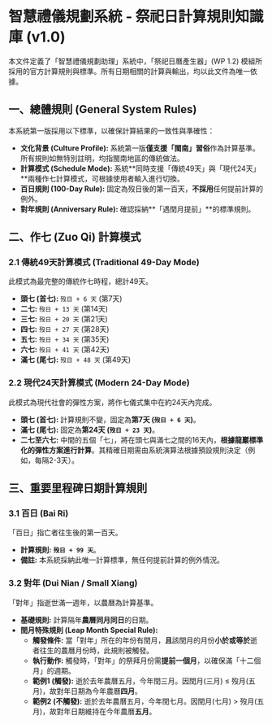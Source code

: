 # 智慧禮儀規劃系統 - 祭祀日計算規則知識庫 (v1.0)

本文件定義了「智慧禮儀規劃助理」系統中，「祭祀日曆產生器」(WP 1.2) 模組所採用的官方計算規則與標準。所有日期相關的計算與輸出，均以此文件為唯一依據。

## 一、總體規則 (General System Rules)

本系統第一版採用以下標準，以確保計算結果的一致性與準確性：

-   **文化背景 (Culture Profile):** 系統第一版**僅支援「閩南」習俗**作為計算基準。所有規則如無特別註明，均指閩南地區的傳統做法。
-   **計算模式 (Schedule Mode):** 系統**同時支援「傳統49天」與「現代24天」**兩種作七計算模式，可根據使用者輸入進行切換。
-   **百日規則 (100-Day Rule):** 固定為歿日後的第一百天，**不採用**任何提前計算的例外。
-   **對年規則 (Anniversary Rule):** 確認採納**「遇閏月提前」**的標準規則。

## 二、作七 (Zuo Qi) 計算模式

### 2.1 傳統49天計算模式 (Traditional 49-Day Mode)

此模式為最完整的傳統作七時程，總計49天。

-   **頭七 (首七):** `歿日 + 6 天` (第7天)
-   **二七:** `歿日 + 13 天` (第14天)
-   **三七:** `歿日 + 20 天` (第21天)
-   **四七:** `歿日 + 27 天` (第28天)
-   **五七:** `歿日 + 34 天` (第35天)
-   **六七:** `歿日 + 41 天` (第42天)
-   **滿七 (尾七):** `歿日 + 48 天` (第49天)

### 2.2 現代24天計算模式 (Modern 24-Day Mode)

此模式為現代社會的彈性方案，將作七儀式集中在約24天內完成。

-   **頭七 (首七):** 計算規則不變，固定為**第7天 (`歿日 + 6 天`)**。
-   **滿七 (尾七):** 固定為**第24天 (`歿日 + 23 天`)**。
-   **二七至六七:** 中間的五個「七」，將在頭七與滿七之間的16天內，**根據龍巖標準化的彈性方案進行計算**。其精確日期需由系統演算法根據預設規則決定（例如，每隔2-3天）。

## 三、重要里程碑日期計算規則

### 3.1 百日 (Bai Ri)

「百日」指亡者往生後的第一百天。

-   **計算規則:** **`歿日 + 99 天`**。
-   **備註:** 本系統採納此唯一計算標準，無任何提前計算的例外情況。

### 3.2 對年 (Dui Nian / Small Xiang)

「對年」指逝世滿一週年，以農曆為計算基準。

-   **基礎規則:** 計算隔年**農曆同月同日**的日期。
-   **閏月特殊規則 (Leap Month Special Rule):**
    -   **觸發條件:** 當「對年」所在的年份有閏月，**且**該閏月的月份**小於或等於**逝者往生的農曆月份時，此規則被觸發。
    -   **執行動作:** 觸發時，「對年」的祭拜月份需**提前一個月**，以確保滿「十二個月」的週期。
    -   **範例1 (觸發):** 逝於去年農曆五月，今年閏三月。因閏月(三月) ≤ 歿月(五月)，故對年日期為今年農曆**四月**。
    -   **範例2 (不觸發):** 逝於去年農曆五月，今年閏七月。因閏月(七月) > 歿月(五月)，故對年日期維持在今年農曆**五月**。

